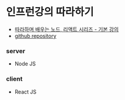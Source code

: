 # 인프런강의 따라하기

- [따라하며 배우는 노드, 리액트 시리즈 - 기본 강의](https://inf.run/MBce)
- [github repository](https://github.com/jaewonhimnae/boiler-plate-ko)

### server

- Node JS

### client

- React JS
